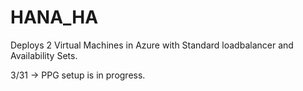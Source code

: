 # HANA_HA
 
Deploys 2 Virtual Machines in Azure with Standard loadbalancer and Availability Sets.

3/31 -> PPG setup is in progress.
